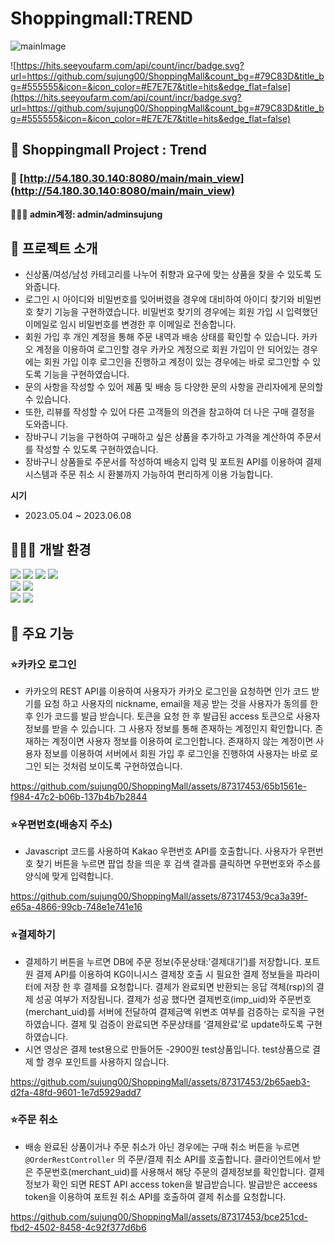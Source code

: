 # Shoppingmall:TREND

![mainImage](https://github.com/sujung00/ShoppingMall/assets/87317453/ee07b20d-c6d4-4e05-b6c6-2a5838abac31)


![https://hits.seeyoufarm.com/api/count/incr/badge.svg?url=https://github.com/sujung00/ShoppingMall&count_bg=#79C83D&title_bg=#555555&icon=&icon_color=#E7E7E7&title=hits&edge_flat=false](https://hits.seeyoufarm.com/api/count/incr/badge.svg?url=https://github.com/sujung00/ShoppingMall&count_bg=#79C83D&title_bg=#555555&icon=&icon_color=#E7E7E7&title=hits&edge_flat=false)


## 🛒 Shoppingmall Project : Trend

### 🔗  [http://54.180.30.140:8080/main/main_view](http://54.180.30.140:8080/main/main_view)

**👩🏻‍🔧 admin계정: admin/adminsujung**


## 🛒 프로젝트 소개


- 신상품/여성/남성 카테고리를 나누어 취향과 요구에 맞는 상품을 찾을 수 있도록 도와줍니다.
- 로그인 시 아이디와 비밀번호를 잊어버렸을 경우에 대비하여 아이디 찾기와 비밀번호 찾기 기능을 구현하였습니다. 비밀번호 찾기의 경우에는 회원 가입 시 입력했던 이메일로 임시 비밀번호를 변경한 후 이메일로 전송합니다.
- 회원 가입 후 개인 계정을 통해 주문 내역과 배송 상태를 확인할 수 있습니다. 카카오 계정을 이용하여 로그인할 경우 카카오 계정으로 회원 가입이 안 되어있는 경우에는 회원 가입 이후 로그인을 진행하고 계정이 있는 경우에는 바로 로그인할 수 있도록 기능을 구현하였습니다.
- 문의 사항을 작성할 수 있어 제품 및 배송 등 다양한 문의 사항을 관리자에게 문의할 수 있습니다.
- 또한, 리뷰를 작성할 수 있어 다른 고객들의 의견을 참고하여 더 나은 구매 결정을 도와줍니다.
- 장바구니 기능을 구현하여 구매하고 싶은 상품을 추가하고 가격을 계산하여 주문서를 작성할 수 있도록 구현하였습니다.
- 장바구니 상품들로 주문서를 작성하여 배송지 입력 및 포트원 API를 이용하여 결제 시스템과 주문 취소 시 환불까지 가능하여  편리하게 이용 가능합니다.

**시기**

- 2023.05.04 ~ 2023.06.08


## 👩🏻‍💻 개발 환경

<img src="https://img.shields.io/badge/java-007396?style=for-the-badge&logo=java&logoColor=white"> <img src="https://img.shields.io/badge/gradle-02303A?style=for-the-badge&logo=gradle&logoColor=white"> <img src="https://img.shields.io/badge/springboot-6DB33F?style=for-the-badge&logo=springboot&logoColor=white"> <img src="https://img.shields.io/badge/mysql-4479A1?style=for-the-badge&logo=mysql&logoColor=white"><br>
<img src="https://img.shields.io/badge/amazonaws-232F3E?style=for-the-badge&logo=amazonaws&logoColor=white"> <img src="https://img.shields.io/badge/apachetomcat-F8DC75?style=for-the-badge&logo=apachetomcat&logoColor=white"><br>
<img src="https://img.shields.io/badge/github-181717?style=for-the-badge&logo=github&logoColor=white"> <img src="https://img.shields.io/badge/sourcetree-0052CC?style=for-the-badge&logo=sourcetree&logoColor=white">


## 📄 주요 기능

### ⭐카카오 로그인

- 카카오의 REST API를 이용하여 사용자가 카카오 로그인을 요청하면 인가 코드 받기를 요청 하고 사용자의 nickname, email을 제공 받는 것을 사용자가 동의를 한 후 인가 코드를 발급 받습니다. 토큰을 요청 한 후 발급된 access 토큰으로 사용자 정보를 받을 수 있습니다. 그 사용자 정보를 통해 존재하는 계정인지 확인합니다. 존재하는 계정이면 사용자 정보를 이용하여 로그인합니다. 존재하지 않는 계정이면 사용자 정보를 이용하여 서버에서 회원 가입 후 로그인을 진행하여 사용자는 바로 로그인 되는 것처럼 보이도록 구현하였습니다.

https://github.com/sujung00/ShoppingMall/assets/87317453/65b1561e-f984-47c2-b06b-137b4b7b2844

### ⭐우편번호(배송지 주소)

- Javascript 코드를 사용하여 Kakao 우편번호 API를 호출합니다. 사용자가 우편번호 찾기 버튼을 누르면 팝업 창을 띄운 후 검색 결과를 클릭하면 우편번호와 주소를 양식에 맞게 입력합니다.

https://github.com/sujung00/ShoppingMall/assets/87317453/9ca3a39f-e65a-4866-99cb-748e1e741e16

### ⭐결제하기

- 결제하기 버튼을 누르면 DB에 주문 정보(주문상태:’결제대기’)를 저장합니다. 포트원 결제 API를 이용하여 KG이니시스 결제창 호출 시 필요한 결제 정보들을 파라미터에 저장 한 후 결제를 요청합니다. 결제가 완료되면 반환되는 응답 객체(rsp)의 결제 성공 여부가 저장됩니다. 결제가 성공 했다면 결제번호(imp_uid)와 주문번호(merchant_uid)를 서버에 전달하여 결제금액 위변조 여부를 검증하는 로직을 구현하였습니다. 결제 및 검증이 완료되면 주문상태를 ‘결제완료’로 update하도록 구현하였습니다.
- 시연 영상은 결제 test용으로 만들어둔 -2900원 test상품입니다. test상품으로 결제 할 경우 포인트를 사용하지 않습니다.

https://github.com/sujung00/ShoppingMall/assets/87317453/2b65aeb3-d2fa-48fd-9601-1e7d5929add7

### ⭐주문 취소

- 배송 완료된 상품이거나 주문 취소가 아닌 경우에는 구매 취소 버튼을 누르면 `@OrderRestController` 의 주문/결제 취소 API를 호출합니다. 클라이언트에서 받은 주문번호(merchant_uid)를 사용해서 해당 주문의 결제정보를 확인합니다. 결제정보가 확인 되면 REST API access token을 발급받습니다. 발급받은 acceess token을 이용하여 포트원 취소 API를 호출하여 결제 취소를 요청합니다.

https://github.com/sujung00/ShoppingMall/assets/87317453/bce251cd-fbd2-4502-8458-4c92f377d6b6

